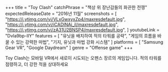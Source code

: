+++
title = "Toy Clash"
catchPhrase = "책상 위 장난감들의 화끈한 전쟁"
expectedReleaseDate = "2016년 11월"
screenshots = [
"https://i.ytimg.com/vi/VLxGwxyxZp4/maxresdefault.jpg",
"https://i.ytimg.com/vi/iCADlNAj_iI/maxresdefault.jpg",
"https://i.ytimg.com/vi/zA31U2BNSP4/maxresdefault.jpg",
]
youtubeLink = "Dvla9bp-IIY"
features = [
  "유닛을 배치하여 적의 타워를 공략",
  "게임의 흐름을 바꿀 수 있는 강력한 마법",
  "기지, 유닛과 마법 강화 시스템"
]
platforms = [
  "Samsung Gear VR",
  "Google Daydream"
]
genre = "Offense game"
+++

Toy Clash는 모바일 VR에서 새로이 시도되는 오펜스 장르의 게임입니다. 적의 타워를 점령하고, 더 강한 적을 상대하세요
